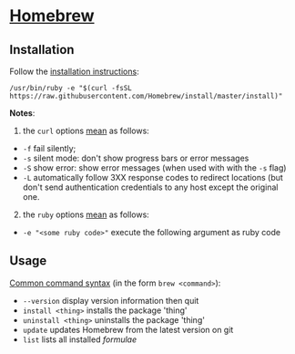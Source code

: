 [Homebrew][link01]
==================

Installation
------------
Follow the [installation instructions][link01]:

```
/usr/bin/ruby -e "$(curl -fsSL https://raw.githubusercontent.com/Homebrew/install/master/install)"
```

**Notes**:
1. the `curl` options [mean][link02] as follows:
  - `-f` fail silently;
  - `-s` silent mode: don't show progress bars or error messages
  - `-S` show error: show error messages (when used with with the `-s` flag)
  - `-L` automatically follow 3XX response codes to redirect locations (but don't send authentication credentials to any host except the 
    original one.
2. the `ruby` options [mean][link03] as follows:
  - `-e "<some ruby code>"` execute the following argument as ruby code


Usage
-----
[Common command syntax][link04] (in the form `brew <command>`):
- `--version` display version information then quit
- `install <thing>` installs the package 'thing'
- `uninstall <thing>` uninstalls the package 'thing'
- `update` updates Homebrew from the latest version on git
- `list` lists all installed *formulae*




[link01]: https://brew.sh
[link02]: https://curl.haxx.se/docs/manpage.html
[link03]: https://robm.me.uk/ruby/2013/11/20/ruby-enp.html
[link04]: https://docs.brew.sh/Manpage
